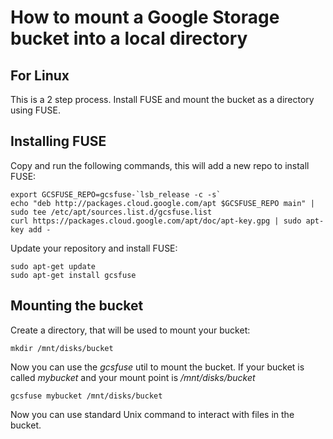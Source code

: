 
How to mount a Google Storage bucket into a local directory
===========================================================

For Linux
---------

This is a 2 step process. Install FUSE and mount the bucket as a directory using FUSE.

Installing FUSE
---------------

Copy and run the following commands, this will add a new repo to install FUSE:

```
export GCSFUSE_REPO=gcsfuse-`lsb_release -c -s`
echo "deb http://packages.cloud.google.com/apt $GCSFUSE_REPO main" | sudo tee /etc/apt/sources.list.d/gcsfuse.list
curl https://packages.cloud.google.com/apt/doc/apt-key.gpg | sudo apt-key add -
```

Update your repository and install FUSE:

```
sudo apt-get update
sudo apt-get install gcsfuse
```

Mounting the bucket
-------------------

Create a directory, that will be used to mount your bucket:

```
mkdir /mnt/disks/bucket
```

Now you can use the *gcsfuse* util to mount the bucket. If your bucket is called *mybucket* and your mount point is */mnt/disks/bucket*

```
gcsfuse mybucket /mnt/disks/bucket
```

Now you can use standard Unix command to interact with files in the bucket.




